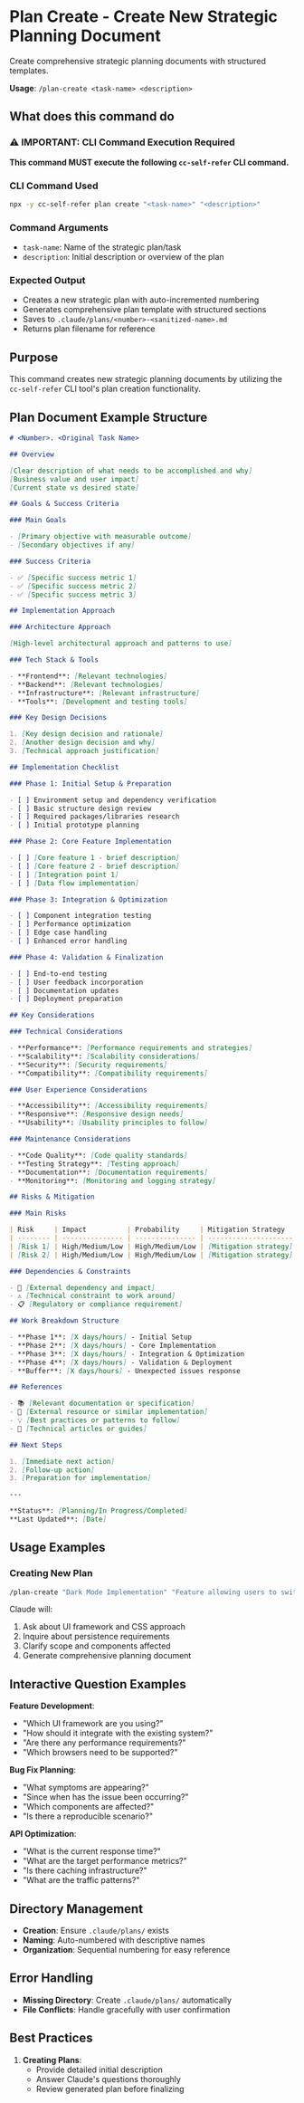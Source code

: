 # Plan Create - Create New Strategic Planning Document

Create comprehensive strategic planning documents with structured templates.

**Usage**: `/plan-create <task-name> <description>`

## What does this command do

### ⚠️ IMPORTANT: CLI Command Execution Required

**This command MUST execute the following `cc-self-refer` CLI command.**

### CLI Command Used

```bash
npx -y cc-self-refer plan create "<task-name>" "<description>"
```

### Command Arguments
- `task-name`: Name of the strategic plan/task
- `description`: Initial description or overview of the plan

### Expected Output
- Creates a new strategic plan with auto-incremented numbering
- Generates comprehensive plan template with structured sections
- Saves to `.claude/plans/<number>-<sanitized-name>.md`
- Returns plan filename for reference

## Purpose

This command creates new strategic planning documents by utilizing the `cc-self-refer` CLI tool's plan creation functionality.

## Plan Document Example Structure

```markdown
# <Number>. <Original Task Name>

## Overview

[Clear description of what needs to be accomplished and why]
[Business value and user impact]
[Current state vs desired state]

## Goals & Success Criteria

### Main Goals

- [Primary objective with measurable outcome]
- [Secondary objectives if any]

### Success Criteria

- ✅ [Specific success metric 1]
- ✅ [Specific success metric 2]
- ✅ [Specific success metric 3]

## Implementation Approach

### Architecture Approach

[High-level architectural approach and patterns to use]

### Tech Stack & Tools

- **Frontend**: [Relevant technologies]
- **Backend**: [Relevant technologies]
- **Infrastructure**: [Relevant infrastructure]
- **Tools**: [Development and testing tools]

### Key Design Decisions

1. [Key design decision and rationale]
2. [Another design decision and why]
3. [Technical approach justification]

## Implementation Checklist

### Phase 1: Initial Setup & Preparation

- [ ] Environment setup and dependency verification
- [ ] Basic structure design review
- [ ] Required packages/libraries research
- [ ] Initial prototype planning

### Phase 2: Core Feature Implementation

- [ ] [Core feature 1 - brief description]
- [ ] [Core feature 2 - brief description]
- [ ] [Integration point 1]
- [ ] [Data flow implementation]

### Phase 3: Integration & Optimization

- [ ] Component integration testing
- [ ] Performance optimization
- [ ] Edge case handling
- [ ] Enhanced error handling

### Phase 4: Validation & Finalization

- [ ] End-to-end testing
- [ ] User feedback incorporation
- [ ] Documentation updates
- [ ] Deployment preparation

## Key Considerations

### Technical Considerations

- **Performance**: [Performance requirements and strategies]
- **Scalability**: [Scalability considerations]
- **Security**: [Security requirements]
- **Compatibility**: [Compatibility requirements]

### User Experience Considerations

- **Accessibility**: [Accessibility requirements]
- **Responsive**: [Responsive design needs]
- **Usability**: [Usability principles to follow]

### Maintenance Considerations

- **Code Quality**: [Code quality standards]
- **Testing Strategy**: [Testing approach]
- **Documentation**: [Documentation requirements]
- **Monitoring**: [Monitoring and logging strategy]

## Risks & Mitigation

### Main Risks

| Risk     | Impact          | Probability     | Mitigation Strategy   |
| -------- | --------------- | --------------- | --------------------- |
| [Risk 1] | High/Medium/Low | High/Medium/Low | [Mitigation strategy] |
| [Risk 2] | High/Medium/Low | High/Medium/Low | [Mitigation strategy] |

### Dependencies & Constraints

- 🔗 [External dependency and impact]
- ⚠️ [Technical constraint to work around]
- 📋 [Regulatory or compliance requirement]

## Work Breakdown Structure

- **Phase 1**: [X days/hours] - Initial Setup
- **Phase 2**: [X days/hours] - Core Implementation
- **Phase 3**: [X days/hours] - Integration & Optimization
- **Phase 4**: [X days/hours] - Validation & Deployment
- **Buffer**: [X days/hours] - Unexpected issues response

## References

- 📚 [Relevant documentation or specification]
- 🔗 [External resource or similar implementation]
- 💡 [Best practices or patterns to follow]
- 📖 [Technical articles or guides]

## Next Steps

1. [Immediate next action]
2. [Follow-up action]
3. [Preparation for implementation]

---

**Status**: [Planning/In Progress/Completed]
**Last Updated**: [Date]
```

## Usage Examples

### Creating New Plan

```bash
/plan-create "Dark Mode Implementation" "Feature allowing users to switch between light/dark themes"
```

Claude will:

1. Ask about UI framework and CSS approach
2. Inquire about persistence requirements
3. Clarify scope and components affected
4. Generate comprehensive planning document

## Interactive Question Examples

**Feature Development**:

- "Which UI framework are you using?"
- "How should it integrate with the existing system?"
- "Are there any performance requirements?"
- "Which browsers need to be supported?"

**Bug Fix Planning**:

- "What symptoms are appearing?"
- "Since when has the issue been occurring?"
- "Which components are affected?"
- "Is there a reproducible scenario?"

**API Optimization**:

- "What is the current response time?"
- "What are the target performance metrics?"
- "Is there caching infrastructure?"
- "What are the traffic patterns?"

## Directory Management

- **Creation**: Ensure `.claude/plans/` exists
- **Naming**: Auto-numbered with descriptive names
- **Organization**: Sequential numbering for easy reference

## Error Handling

- **Missing Directory**: Create `.claude/plans/` automatically
- **File Conflicts**: Handle gracefully with user confirmation

## Best Practices

1. **Creating Plans**:
   - Provide detailed initial description
   - Answer Claude's questions thoroughly
   - Review generated plan before finalizing
